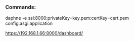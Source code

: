 ### Commands:

daphne -e ssl:8000:privateKey=key.pem:certKey=cert.pem config.asgi:application

https://192.168.1.66:8000/dashboard/
